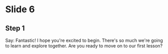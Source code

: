 # Slide 6

## Step 1

Say: Fantastic! I hope you're excited to begin. There's so much we're going to learn and explore together. Are you ready to move on to our first lesson?
